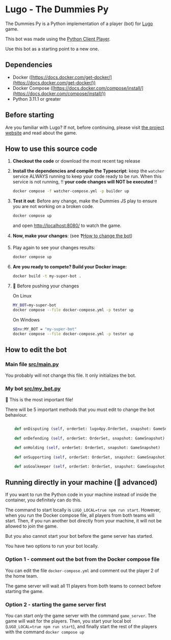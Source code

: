 # Lugo - The Dummies Py

The Dummies Py is a Python implementation of a player (bot) for [Lugo](https://lugobots.dev) game.

This bot was made using the [Python Client Player](https://github.com/lugobots/lugo4py).

Use this bot as a starting point to a new one. 

## Dependencies

* Docker ([https://docs.docker.com/get-docker/](https://docs.docker.com/get-docker/))
* Docker Compose ([https://docs.docker.com/compose/install/](https://docs.docker.com/compose/install/))
* Python 3.11.1 or greater

## Before starting

Are you familiar with Lugo? 
If not, before continuing, please visit [the project website](https://lugobots.dev) and read about the game.

## How to use this source code

1. **Checkout the code** or download the most recent tag release
2. **Install the dependencies and compile the Typescript**: keep the `watcher` service ALWAYS running to keep your code ready to be run.
When this service is not running, :bangbang: **your code changes will NOT be executed** :bangbang:

    ```sh 
   docker compose -f watcher-compose.yml -p builder up
   ```
3. **Test it out**: Before any change, make the Dummies JS play to ensure you are not working on a broken code.

   ```sh 
   docker compose up
   ```
   and open [http://localhost:8080/](http://localhost:8080/) to watch the game.
4. **Now, make your changes**: (see :question:[How to change the bot](#how-to-edit-the-bot))
5. Play again to see your changes results: 

   ```sh 
   docker compose up
   ```
6. **Are you ready to compete? Build your Docker image:** 
    
    ```sh 
   docker build -t my-super-bot .
   ```
7. :checkered_flag: Before pushing your changes

    On Linux
   ```sh 
   MY_BOT=my-super-bot 
   docker compose --file docker-compose.yml -p tester up
   ```

    On Windows
   ```sh 
   $Env:MY_BOT = "my-super-bot"
   docker compose --file docker-compose.yml -p tester up
   ```

## How to edit the bot   

### Main file [src/main.py](src/main.py)

You probably will not change this file. It only initializes the bot.

### My bot [src/my_bot.py](./src/my_bot.py)

:eyes: This is the most important file!

There will be 5 important methods that you must edit to change the bot behaviour.

```python

    def onDisputing (self, orderSet: lugo4py.OrderSet, snapshot: GameSnapshot)
    
    def onDefending (self, orderSet: OrderSet, snapshot: GameSnapshot)

    def onHolding (self, orderSet: OrderSet, snapshot: GameSnapshot) 
    
    def onSupporting (self, orderSet: OrderSet, snapshot: GameSnapshot)

    def asGoalkeeper (self, orderSet: OrderSet, snapshot: GameSnapshot, state: PLAYER_STATE)
```

## Running directly in your machine (:ninja: advanced) 

If you want to run the Python code in your machine instead of inside the container, you definitely can do this.

The command to start locally is `LUGO_LOCAL=true npm run start`. However, when you run the Docker compose 
file, all players from both teams will start. Then, if you run another bot directly from your machine, it will not
be allowed to join the game.

But you also cannot start your bot before the game server has started.

You have two options to run your bot locally.

### Option 1 - comment out the bot from the Docker compose file

You can edit the file `docker-compose.yml` and comment out the player 2 of the home team.

The game server will wait all 11 players from both teams to connect before starting the game.

### Option 2 - starting the game server first

You can start _only_ the game server with the command `game_server`. The game will wait for the players. Then, you
start your local bot (`LUGO_LOCAL=true npm run start`), and finally start the rest of the players with the
command `docker compose up`
